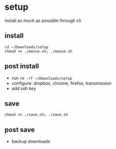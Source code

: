 # setup
install as much as possible through cli

## install
```
cd ~/Downloads/setup
chmod +x ./moose.sh; ./moose.sh
```

## post install
- run `rm -rf ~/Downloads/setup`
- configure: dropbox, chrome, firefox, transmission
- add ssh key

## save
`chmod +x ./save.sh; ./save.sh`

## post save
- backup downloads
